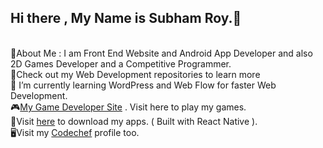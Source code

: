 ## Hi there , My Name is Subham Roy.👋
<br>
🧍About Me : I am Front End Website and Android App Developer and also 2D Games Developer and a Competitive Programmer.
<br>
📁Check out my Web Development repositories to learn more
<br>
🌱 I’m currently learning WordPress and Web Flow for faster Web Development.
<br>
🎮<a href="https://r0y4l23.itch.io">My Game Developer Site</a> . Visit here to play my games.
<br>
📱Visit <a href="https://drive.google.com/drive/folders/16j_cZZYs7n0v2eKfwdTsYTNysw_HMcME?usp=sharing">here</a> to download my apps. ( Built with React Native ).
<br>
🖥️Visit my <a href="https://www.codechef.com/users/r0y4l">Codechef</a> profile too.
